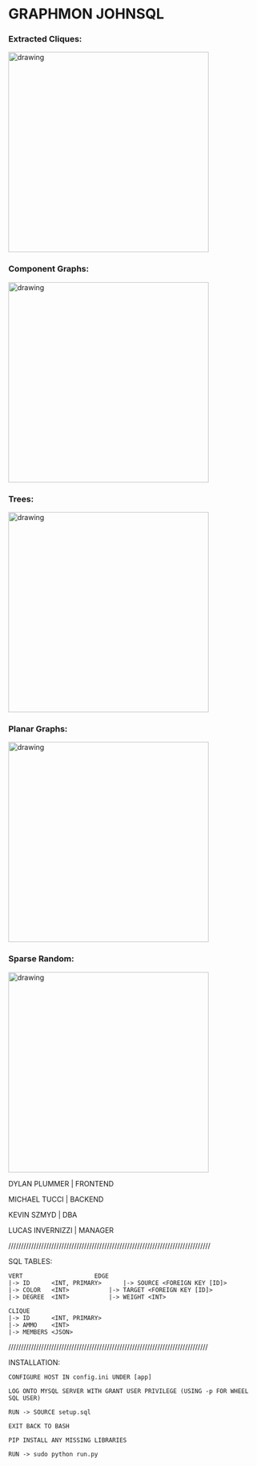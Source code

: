 # GRAPHMON JOHNSQL

### Extracted Cliques:
<img src="https://github.com/jumproper/force-directed-graphs/blob/master/demos/cliques.JPG" alt="drawing" width="400"/>

### Component Graphs:
<img src="https://github.com/jumproper/force-directed-graphs/blob/master/demos/component.JPG" alt="drawing" width="400"/>

### Trees:
<img src="https://github.com/jumproper/force-directed-graphs/blob/master/demos/trees.JPG" alt="drawing" width="400"/>

### Planar Graphs:
<img src="https://github.com/jumproper/force-directed-graphs/blob/master/demos/planar.JPG" alt="drawing" width="400"/>

### Sparse Random:
<img src="https://github.com/jumproper/force-directed-graphs/blob/master/demos/random_sparse.JPG" alt="drawing" width="400"/>

DYLAN PLUMMER		| FRONTEND

MICHAEL TUCCI		| BACKEND

KEVIN SZMYD		| DBA

LUCAS INVERNIZZI	| MANAGER

////////////////////////////////////////////////////////////////////////////////

SQL TABLES:

	VERT					EDGE
	|-> ID 		<INT, PRIMARY>		|-> SOURCE <FOREIGN KEY [ID]>
	|-> COLOR	<INT>			|-> TARGET <FOREIGN KEY [ID]>
	|-> DEGREE	<INT>			|-> WEIGHT <INT>

	CLIQUE
	|-> ID		<INT, PRIMARY>
	|-> AMMO	<INT>
	|-> MEMBERS	<JSON>

///////////////////////////////////////////////////////////////////////////////

INSTALLATION:

	CONFIGURE HOST IN config.ini UNDER [app]

	LOG ONTO MYSQL SERVER WITH GRANT USER PRIVILEGE (USING -p FOR WHEEL SQL USER)

	RUN -> SOURCE setup.sql

	EXIT BACK TO BASH

	PIP INSTALL ANY MISSING LIBRARIES

	RUN -> sudo python run.py

